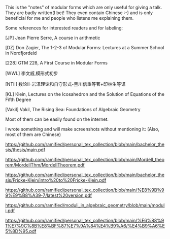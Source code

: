 This is the "notes" of modular forms which are only useful for giving a talk. They are badly written(I bet! They even contain Chinese :-) and is only beneficial for me and people who listens me explaining them.



Some references for interested readers and for labeling:

[JP] Jean Pierre Serre, A course in arithmetic

[DZ] Don Zagier, The 1-2-3 of Modular Forms: Lectures at a Summer School in Nordfjordeid

[228] GTM 228, A First Course in Modular Forms

[WWL] 李文威,模形式初步

[NTII] 数论II-岩泽理论和自守形式-黑川信重等著+印林生等译

[KL] Klein, Lectures on the Icosahedron and the Solution of Equations of the Fifth Degree

[Vakil] Vakil, The Rising Sea: Foundations of Algebraic Geometry

Most of them can be easily found on the internet.



I wrote something and will make screenshots without mentioning it: (Also, most of them are Chinese)

https://github.com/ramified/personal_tex_collection/blob/main/bachelor_thesis/thesis/main.pdf

https://github.com/ramified/personal_tex_collection/blob/main/Mordell_theorem/MordellThm/MordellTheorem.pdf

https://github.com/ramified/personal_tex_collection/blob/main/bachelor_thesis/Fricke-Klein/intro%20to%20Fricke-Klein.pdf

https://github.com/ramified/personal_tex_collection/blob/main/%E8%9B%99%E9%B8%A39-7/latest%20version.pdf

https://github.com/ramified/moduli_in_algebraic_geometry/blob/main/moduli.pdf

https://github.com/ramified/personal_tex_collection/blob/main/%E6%88%91%E7%9C%8B%E8%BF%87%E7%9A%84%E4%B9%A6/%E4%B9%A6%E5%8D%95.pdf
